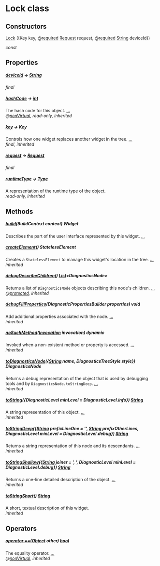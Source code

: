 


# Lock class












## Constructors

[Lock](../devices_lock/Lock/Lock.md) ({Key key, @[required](https://pub.dev/documentation/meta/1.3.0/meta/required-constant.html) [Request](https://pub.dev/documentation/yonomi_platform_sdk/1.0.5/request_request/Request-class.html) request, @[required](https://pub.dev/documentation/meta/1.3.0/meta/required-constant.html) [String](https://api.flutter.dev/flutter/dart-core/String-class.html) deviceId})

   _const_ 


## Properties

##### [deviceId](../devices_lock/Lock/deviceId.md) &#8594; [String](https://api.flutter.dev/flutter/dart-core/String-class.html)



   
_final_



##### [hashCode](../devices_lock/Lock/hashCode.md) &#8594; [int](https://api.flutter.dev/flutter/dart-core/int-class.html)



The hash code for this object. [...](../devices_lock/Lock/hashCode.md)  
_@[nonVirtual](https://pub.dev/documentation/meta/1.3.0/meta/nonVirtual-constant.html), read-only, inherited_



##### [key](../devices_lock/Lock/key.md) &#8594; Key



Controls how one widget replaces another widget in the tree. [...](../devices_lock/Lock/key.md)  
_final, inherited_



##### [request](../devices_lock/Lock/request.md) &#8594; [Request](https://pub.dev/documentation/yonomi_platform_sdk/1.0.5/request_request/Request-class.html)



   
_final_



##### [runtimeType](https://api.flutter.dev/flutter/dart-core/Object/runtimeType.html) &#8594; [Type](https://api.flutter.dev/flutter/dart-core/Type-class.html)



A representation of the runtime type of the object.   
_read-only, inherited_




## Methods

##### [build](../devices_lock/Lock/build.md)(BuildContext context) Widget



Describes the part of the user interface represented by this widget. [...](../devices_lock/Lock/build.md)  




##### [createElement](../devices_lock/Lock/createElement.md)() StatelessElement



Creates a <code>StatelessElement</code> to manage this widget's location in the tree. [...](../devices_lock/Lock/createElement.md)  
_inherited_



##### [debugDescribeChildren](../devices_lock/Lock/debugDescribeChildren.md)() [List](https://api.flutter.dev/flutter/dart-core/List-class.html)&lt;DiagnosticsNode>



Returns a list of <code>DiagnosticsNode</code> objects describing this node's
children. [...](../devices_lock/Lock/debugDescribeChildren.md)  
_@[protected](https://pub.dev/documentation/meta/1.3.0/meta/protected-constant.html), inherited_



##### [debugFillProperties](../devices_lock/Lock/debugFillProperties.md)(DiagnosticPropertiesBuilder properties) void



Add additional properties associated with the node. [...](../devices_lock/Lock/debugFillProperties.md)  
_inherited_



##### [noSuchMethod](https://api.flutter.dev/flutter/dart-core/Object/noSuchMethod.html)([Invocation](https://api.flutter.dev/flutter/dart-core/Invocation-class.html) invocation) dynamic



Invoked when a non-existent method or property is accessed. [...](https://api.flutter.dev/flutter/dart-core/Object/noSuchMethod.html)  
_inherited_



##### [toDiagnosticsNode](../devices_lock/Lock/toDiagnosticsNode.md)({[String](https://api.flutter.dev/flutter/dart-core/String-class.html) name, DiagnosticsTreeStyle style}) DiagnosticsNode



Returns a debug representation of the object that is used by debugging
tools and by <code>DiagnosticsNode.toStringDeep</code>. [...](../devices_lock/Lock/toDiagnosticsNode.md)  
_inherited_



##### [toString](../devices_lock/Lock/toString.md)({DiagnosticLevel minLevel = DiagnosticLevel.info}) [String](https://api.flutter.dev/flutter/dart-core/String-class.html)



A string representation of this object. [...](../devices_lock/Lock/toString.md)  
_inherited_



##### [toStringDeep](../devices_lock/Lock/toStringDeep.md)({[String](https://api.flutter.dev/flutter/dart-core/String-class.html) prefixLineOne = '', [String](https://api.flutter.dev/flutter/dart-core/String-class.html) prefixOtherLines, DiagnosticLevel minLevel = DiagnosticLevel.debug}) [String](https://api.flutter.dev/flutter/dart-core/String-class.html)



Returns a string representation of this node and its descendants. [...](../devices_lock/Lock/toStringDeep.md)  
_inherited_



##### [toStringShallow](../devices_lock/Lock/toStringShallow.md)({[String](https://api.flutter.dev/flutter/dart-core/String-class.html) joiner = ', ', DiagnosticLevel minLevel = DiagnosticLevel.debug}) [String](https://api.flutter.dev/flutter/dart-core/String-class.html)



Returns a one-line detailed description of the object. [...](../devices_lock/Lock/toStringShallow.md)  
_inherited_



##### [toStringShort](../devices_lock/Lock/toStringShort.md)() [String](https://api.flutter.dev/flutter/dart-core/String-class.html)



A short, textual description of this widget.   
_inherited_




## Operators

##### [operator ==](../devices_lock/Lock/operator_equals.md)([Object](https://api.flutter.dev/flutter/dart-core/Object-class.html) other) [bool](https://api.flutter.dev/flutter/dart-core/bool-class.html)



The equality operator. [...](../devices_lock/Lock/operator_equals.md)  
_@[nonVirtual](https://pub.dev/documentation/meta/1.3.0/meta/nonVirtual-constant.html), inherited_











